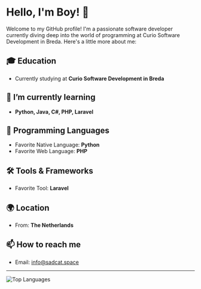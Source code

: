 # Hello, I'm Boy! 👋

Welcome to my GitHub profile! I'm a passionate software developer currently diving deep into the world of programming at Curio Software Development in Breda. Here's a little more about me:

## 🎓 Education
- Currently studying at **Curio Software Development in Breda**

## 🌱 I’m currently learning
- **Python, Java, C#, PHP, Laravel**

## 💬 Programming Languages
- Favorite Native Language: **Python**
- Favorite Web Language: **PHP**

## 🛠️ Tools & Frameworks
- Favorite Tool: **Laravel**

## 🌍 Location
- From: **The Netherlands**

## 📫 How to reach me
- Email: [info@sadcat.space](mailto:info@sadcat.space)

---

![Top Languages](https://github-readme-stats.vercel.app/api/top-langs/?username=BoyK07&layout=compact&theme=radical)

